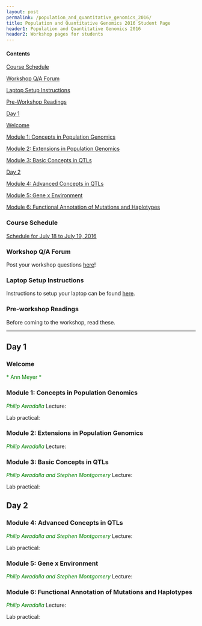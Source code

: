 ```yaml
---
layout: post
permalink: /population_and_quantitative_genomics_2016/
title: Population and Quantitative Genomics 2016 Student Page
header1: Population and Quantitative Genomics 2016
header2: Workshop pages for students
---
```


#### Contents
[Course Schedule](#course_schedule)

[Workshop Q/A Forum](#q_a_forum)

[Laptop Setup Instructions](#laptop_setup)

[Pre-Workshop Readings](#pre_readings)

[Day 1](#day_1)

  [Welcome](#welcome)
  
  [Module 1: Concepts in Population Genomics](#module_1)
  
  [Module 2: Extensions in Population Genomics](#module_2)
  
  [Module 3: Basic Concepts in QTLs](#module_3)
  
[Day 2](#day_2)

  [Module 4: Advanced Concepts in QTLs](#module_4)
  
  [Module 5: Gene x Environment](#module_5)
  
  [Module 6: Functional Annotation of Mutations and Haplotypes](#module_6)
  



###  Course Schedule  <a id="course_schedule"></a>

  <a href="http://bioinformatics-ca.github.io/2016_workshops/population/Population_2016_Schedule_v1.pdf">Schedule for July 18 to July 19, 2016</a>


###  Workshop Q/A Forum <a id="q_a_forum"></a>

  Post your workshop questions <a href="http://todaysmeet.com/Population2016">here</a>!


###  Laptop Setup Instructions <a id="laptop_setup"></a>

  Instructions to setup your laptop can be found <a href="http://bioinformatics-ca.github.io/2016_workshops/population/laptop_setup_instructions.pdf">here</a>.


###  Pre-workshop Readings <a id="pre_readings"></a>

  Before coming to the workshop, read these.


***

##  Day 1 <a id="day_1"></a>

###  Welcome <a id="welcome"></a>

  <font color="green">  * Ann Meyer *  </font> 


###  Module 1: Concepts in Population Genomics <a id="module_1"></a>

  <font color="green"> *Philip Awadalla* </font>
  Lecture:
  
  Lab practical:


###  Module 2: Extensions in Population Genomics <a id="module_2"></a>

  <font color="green"> *Philip Awadalla* </font>
  Lecture:


###  Module 3: Basic Concepts in QTLs <a id="module_3"></a>

  <font color="green"> *Philip Awadalla and Stephen Montgomery* </font>
  Lecture:
  
  Lab practical:


##  Day 2 <a id="day_2"></a>

###  Module 4: Advanced Concepts in QTLs <a id="module_4"></a>

  <font color="green"> *Philip Awadalla and Stephen Montgomery* </font>
  Lecture:
  
  Lab practical:


###  Module 5: Gene x Environment <a id="module_5"></a>

  <font color="green"> *Philip Awadalla and Stephen Montgomery* </font>
  Lecture:


###  Module 6: Functional Annotation of Mutations and Haplotypes <a id="module_6"></a>

  <font color="green"> *Philip Awadalla* </font>
  Lecture:
  
  Lab practical:
